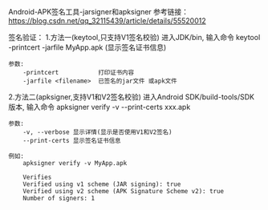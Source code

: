 
Android-APK签名工具-jarsigner和apksigner
参考链接：https://blog.csdn.net/qq_32115439/article/details/55520012

签名验证：
1.方法一(keytool,只支持V1签名校验)
    进入JDK/bin, 输入命令
    keytool -printcert -jarfile MyApp.apk (显示签名证书信息)

    参数:
        -printcert           打印证书内容
        -jarfile <filename>  已签名的jar文件 或apk文件   

2.方法二(apksigner,支持V1和V2签名校验)
    进入Android SDK/build-tools/SDK版本, 输入命令
    apksigner verify -v --print-certs xxx.apk

    参数:
        -v, --verbose 显示详情(显示是否使用V1和V2签名)
        --print-certs 显示签名证书信息

    例如:
        apksigner verify -v MyApp.apk

        Verifies
        Verified using v1 scheme (JAR signing): true
        Verified using v2 scheme (APK Signature Scheme v2): true
        Number of signers: 1
